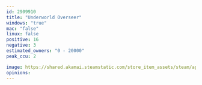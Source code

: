 ```yaml
---
id: 2909910
title: "Underworld Overseer"
windows: "true"
mac: "false"
linux: false
positive: 16
negative: 3
estimated_owners: "0 - 20000"
peak_ccu: 2

image: https://shared.akamai.steamstatic.com/store_item_assets/steam/apps/2909910/header.jpg?t=1730716162
opinions:
---
```

